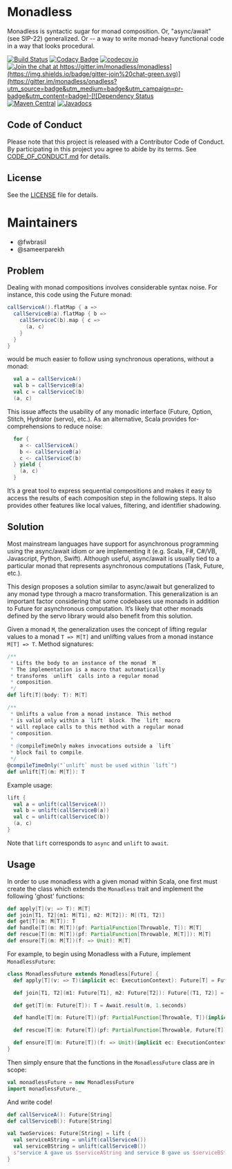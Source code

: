 # Monadless

Monadless is syntactic sugar for monad composition. Or, "async/await"
(see SIP-22) generalized. Or -- a way to write monad-heavy functional code
in a way that looks procedural.

[![Build Status](https://travis-ci.org/monadless/monadless.svg?branch=master)](https://travis-ci.org/monadless/monadless)
[![Codacy Badge](https://api.codacy.com/project/badge/grade/ea4068928617433f8275534af3351152)](https://www.codacy.com/app/fwbrasil/monadless)
[![codecov.io](https://codecov.io/github/monadless/monadless/coverage.svg?branch=master)](https://codecov.io/github/monadless/monadless?branch=master)
[![Join the chat at https://gitter.im/monadless/monadless](https://img.shields.io/badge/gitter-join%20chat-green.svg)](https://gitter.im/monadless/onadless?utm_source=badge&utm_medium=badge&utm_campaign=pr-badge&utm_content=badge)-[![Dependency Status](https://www.versioneye.com/user/projects/58f1b1915c12c800161e64d1/badge.svg?style=flat)](https://www.versioneye.com/user/projects/58f1b1915c12c800161e64d1)
[![Maven Central](https://maven-badges.herokuapp.com/maven-central/io.monadless/monadless_2.11/badge.svg)](https://maven-badges.herokuapp.com/maven-central/io.monadless/monadless_2.11)
[![Javadocs](https://www.javadoc.io/badge/io.monadless/monadless_2.11.svg)](https://www.javadoc.io/doc/io.monadless/monadless-core_2.11)

Code of Conduct
---------------

Please note that this project is released with a Contributor Code of Conduct. By participating in this project you agree to abide by its terms. See [CODE_OF_CONDUCT.md](https://github.com/monadless/monadless/blob/master/CODE_OF_CONDUCT.md) for details.

License
-------

See the [LICENSE](https://github.com/monadless/monadless/blob/master/LICENSE.txt) file for details.

Maintainers
===========

- @fwbrasil
- @sameerparekh

## Problem

Dealing with monad compositions involves considerable syntax noise. For instance, this code using the Future monad:

```scala
callServiceA().flatMap { a =>
  callServiceB(a).flatMap { b =>
    callServiceC(b).map { c =>
      (a, c)
    }
  }
}
```


would be much easier to follow using synchronous operations, without a monad:

```scala
  val a = callServiceA()
  val b = callServiceB(a)
  val c = callServiceC(b)
  (a, c)
```

This issue affects the usability of any monadic interface (Future, Option, Stitch, Hydrator (servo), etc.).
As an alternative, Scala provides for-comprehensions to reduce noise:

```scala
  for {
    a <- callServiceA()
    b <- callServiceB(a)
    c <- callServiceC(b)
  } yield {
    (a, c)
  }
```

It’s a great tool to express sequential compositions and makes it easy to access the results of 
each composition step in the following steps. It also provides other features like local values, 
filtering, and identifier shadowing.


## Solution

Most mainstream languages have support for asynchronous programming using the async/await 
idiom or are implementing it (e.g. Scala, F#, C#/VB, Javascript, Python, Swift). Although useful, 
async/await is usually tied to a particular monad that represents asynchronous computations 
(Task, Future, etc.).

This design proposes a solution similar to async/await but generalized to any monad type through
a macro transformation. This generalization is an important factor considering that some codebases 
use monads in addition to Future for asynchronous computation. It’s likely that other monads
defined by the servo library would also benefit from this solution.

Given a monad `M`, the generalization uses the concept of lifting regular values to a monad
`T => M[T]` and unlifting values from a monad instance `M[T] => T`. Method signatures:

```scala
/**
 * Lifts the body to an instance of the monad `M`.
 * The implementation is a macro that automatically
 * transforms `unlift` calls into a regular monad
 * composition.
 */
def lift[T](body: T): M[T]

/**
 * Unlifts a value from a monad instance. This method
 * is valid only within a `lift` block. The `lift` macro
 * will replace calls to this method with a regular monad
 * composition.
 * 
 * @compileTimeOnly makes invocations outside a `lift`
 * block fail to compile.
 */
@compileTimeOnly("`unlift` must be used within `lift`")
def unlift[T](m: M[T]): T 
```

Example usage:

```scala
lift {
  val a = unlift(callServiceA())
  val b = unlift(callServiceB(a))
  val c = unlift(callServiceC(b))
  (a, c)
}
```

Note that `lift` corresponds to `async` and `unlift` to `await`.

## Usage

In order to use monadless with a given monad within Scala, one first must 
create the class which extends the `Monadless` trait and implement the following
'ghost' functions:

```scala
def apply[T](v: => T): M[T]
def join[T1, T2](m1: M[T1], m2: M[T2]): M[(T1, T2)]
def get[T](m: M[T]): T
def handle[T](m: M[T])(pf: PartialFunction[Throwable, T]): M[T]
def rescue[T](m: M[T])(pf: PartialFunction[Throwable, M[T]]): M[T]
def ensure[T](m: M[T])(f: => Unit): M[T]
```

For example, to begin using Monadless with a Future, implement `MonadlessFuture`:

```scala
class MonadlessFuture extends Monadless[Future] {
  def apply[T](v: => T)(implicit ec: ExecutionContext): Future[T] = Future(v)

  def join[T1, T2](m1: Future[T1], m2: Future[T2]): Future[(T1, T2)] = m1.zip(m2)

  def get[T](m: Future[T]): T = Await.result(m, 1.seconds)

  def handle[T](m: Future[T])(pf: PartialFunction[Throwable, T])(implicit ec: ExecutionContext): Future[T] = m.recover(pf)

  def rescue[T](m: Future[T])(pf: PartialFunction[Throwable, Future[T]])(implicit ec: ExecutionContext): Future[T] = m.recoverWith(pf)

  def ensure[T](m: Future[T])(f: => Unit)(implicit ec: ExecutionContext): Unit = m.onComplete { _ => f }
}
```

Then simply ensure that the functions in the `MonadlessFuture` class are in scope:

```scala
val monadlessFuture = new MonadlessFuture
import monadlessFuture._
```

And write code!

```scala
def callServiceA(): Future[String]
def callServiceB(): Future[String]

val twoServices: Future[String] = lift {
  val serviceAString = unlift(callServiceA())
  val serviceBString = unlift(callServiceB())
  s"service A gave us $serviceAString and service B gave us $serviceBString"
}
```

